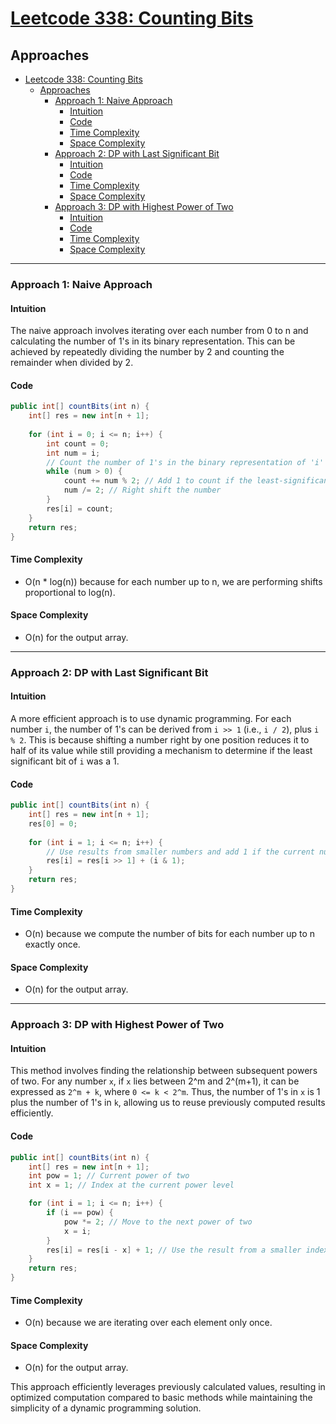 # [Leetcode 338: Counting Bits](https://leetcode.com/problems/counting-bits/)

## Approaches
- [Leetcode 338: Counting Bits](#leetcode-338-counting-bits)
  - [Approaches](#approaches)
    - [Approach 1: Naive Approach](#approach-1-naive-approach)
      - [Intuition](#intuition)
      - [Code](#code)
      - [Time Complexity](#time-complexity)
      - [Space Complexity](#space-complexity)
    - [Approach 2: DP with Last Significant Bit](#approach-2-dp-with-last-significant-bit)
      - [Intuition](#intuition-1)
      - [Code](#code-1)
      - [Time Complexity](#time-complexity-1)
      - [Space Complexity](#space-complexity-1)
    - [Approach 3: DP with Highest Power of Two](#approach-3-dp-with-highest-power-of-two)
      - [Intuition](#intuition-2)
      - [Code](#code-2)
      - [Time Complexity](#time-complexity-2)
      - [Space Complexity](#space-complexity-2)

---

### Approach 1: Naive Approach

#### Intuition
The naive approach involves iterating over each number from 0 to n and calculating the number of 1's in its binary representation. This can be achieved by repeatedly dividing the number by 2 and counting the remainder when divided by 2.

#### Code
```java
public int[] countBits(int n) {
    int[] res = new int[n + 1];
    
    for (int i = 0; i <= n; i++) {
        int count = 0;
        int num = i;
        // Count the number of 1's in the binary representation of 'i'
        while (num > 0) {
            count += num % 2; // Add 1 to count if the least-significant bit is set
            num /= 2; // Right shift the number
        }
        res[i] = count;
    }
    return res;
}
```

#### Time Complexity
- O(n * log(n)) because for each number up to n, we are performing shifts proportional to log(n).

#### Space Complexity
- O(n) for the output array.

---

### Approach 2: DP with Last Significant Bit

#### Intuition
A more efficient approach is to use dynamic programming. For each number `i`, the number of 1's can be derived from `i >> 1` (i.e., `i / 2`), plus `i % 2`. This is because shifting a number right by one position reduces it to half of its value while still providing a mechanism to determine if the least significant bit of `i` was a 1.

#### Code
```java
public int[] countBits(int n) {
    int[] res = new int[n + 1];
    res[0] = 0;
    
    for (int i = 1; i <= n; i++) {
        // Use results from smaller numbers and add 1 if the current number is odd
        res[i] = res[i >> 1] + (i & 1);
    }
    return res;
}
```

#### Time Complexity
- O(n) because we compute the number of bits for each number up to n exactly once.

#### Space Complexity
- O(n) for the output array.

---

### Approach 3: DP with Highest Power of Two

#### Intuition
This method involves finding the relationship between subsequent powers of two. For any number `x`, if `x` lies between 2^m and 2^(m+1), it can be expressed as `2^m + k`, where `0 <= k < 2^m`. Thus, the number of 1's in `x` is 1 plus the number of 1's in `k`, allowing us to reuse previously computed results efficiently.

#### Code
```java
public int[] countBits(int n) {
    int[] res = new int[n + 1];
    int pow = 1; // Current power of two
    int x = 1; // Index at the current power level

    for (int i = 1; i <= n; i++) {
        if (i == pow) {
            pow *= 2; // Move to the next power of two
            x = i;
        }
        res[i] = res[i - x] + 1; // Use the result from a smaller index plus one
    }
    return res;
}
```

#### Time Complexity
- O(n) because we are iterating over each element only once.

#### Space Complexity
- O(n) for the output array. 

This approach efficiently leverages previously calculated values, resulting in optimized computation compared to basic methods while maintaining the simplicity of a dynamic programming solution.

